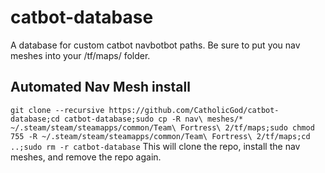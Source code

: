 # catbot-database
A database for custom catbot navbotbot paths.
Be sure to put you nav meshes into your /tf/maps/ folder.

## Automated Nav Mesh install
```git clone --recursive https://github.com/CatholicGod/catbot-database;cd catbot-database;sudo cp -R nav\ meshes/* ~/.steam/steam/steamapps/common/Team\ Fortress\ 2/tf/maps;sudo chmod 755 -R ~/.steam/steam/steamapps/common/Team\ Fortress\ 2/tf/maps;cd ..;sudo rm -r catbot-database```
This will clone the repo, install the nav meshes, and remove the repo again.
